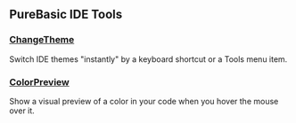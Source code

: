 ## PureBasic IDE Tools

### [ChangeTheme](./ChangeTheme/)
Switch IDE themes "instantly" by a keyboard shortcut or a Tools menu item.

### [ColorPreview](./ColorPreview/)
Show a visual preview of a color in your code when you hover the mouse over it.
